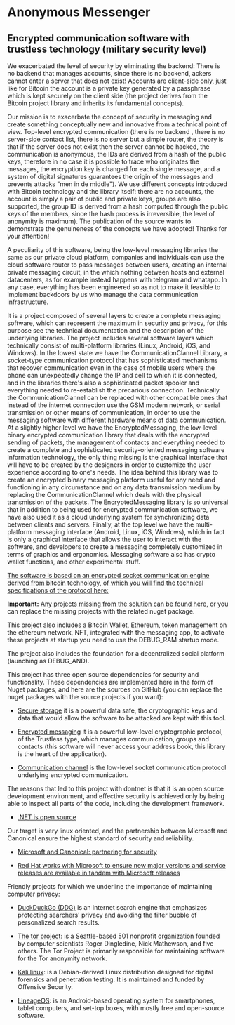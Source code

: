 # Anonymous Messenger
## Encrypted communication software with trustless technology (military security level)
We exacerbated the level of security by eliminating the backend: There is no backend that manages accounts, since there is no backend, ackers cannot enter a server that does not exist! Accounts are client-side only, just like for Bitcoin the account is a private key generated by a passphrase which is kept securely on the client side (the project derives from the Bitcoin project library and inherits its fundamental concepts).

Our mission is to exacerbate the concept of security in messaging and create something conceptually new and innovative from a technical point of view. Top-level encrypted communication (there is no backend , there is no server-side contact list, there is no server but a simple router, the theory is that if the server does not exist then the server cannot be hacked, the communication is anonymous, the IDs are derived from a hash of the public keys, therefore in no case it is possible to trace who originates the messages, the encryption key is changed for each single message, and a system of digital signatures guarantees the origin of the messages and prevents attacks "men in de middle"). We use different concepts introduced with Bitcoin technology and the library itself: there are no accounts, the account is simply a pair of public and private keys, groups are also supported, the group ID is derived from a hash computed through the public keys of the members, since the hash process is irreversible, the level of anonymity is maximum). The publication of the source wants to demonstrate the genuineness of the concepts we have adopted! Thanks for your attention!

A peculiarity of this software, being the low-level messaging libraries the same as our private cloud platform, companies and individuals can use the cloud software router to pass messages between users, creating an internal private messaging circuit, in the which nothing between hosts and external datacenters, as for example instead happens with telegram and whatapp. In any case, everything has been engineered so as not to make it feasible to implement backdoors by us who manage the data communication infrastructure.

It is a project composed of several layers to create a complete messaging software, which can represent the maximum in security and privacy, for this purpose see the technical documentation and the description of the underlying libraries.
The project includes several software layers which technically consist of multi-platform libraries (Linux, Android, iOS, and Windows).
In the lowest state we have the CommunicationClannel Library, a socket-type communication protocol that has sophisticated mechanisms that recover communication even in the case of mobile users where the phone can unexpectedly change the IP and cell to which it is connected, and in the libraries there's also a sophisticated packet spooler and everything needed to re-establish the precarious connection. Technically the CommunicationClannel can be replaced with other compatible ones that instead of the internet connection use the GSM modem network, or serial transmission or other means of communication, in order to use the messaging software with different hardware means of data communication.
At a slightly higher level we have the EncryptedMessaging, the low-level binary encrypted communication library that deals with the encrypted sending of packets, the management of contacts and everything needed to create a complete and sophisticated security-oriented messaging software information technology, the only thing missing is the graphical interface that will have to be created by the designers in order to customize the user experience according to one's needs. The idea behind this library was to create an encrypted binary messaging platform useful for any need and functioning in any circumstance and on any data transmission medium by replacing the CommunicationClannel which deals with the physical transmission of the packets. The EncryptedMessaging library is so universal that in addition to being used for encrypted communication software, we have also used it as a cloud underlying system for synchronizing data between clients and servers.
Finally, at the top level we have the multi-platform messaging interface (Android, Linux, iOS, Windows), which in fact is only a graphical interface that allows the user to interact with the software, and developers to create a messaging completely customized in terms of graphics and ergonomics.
Messaging software also has crypto wallet functions, and other experimental stuff.

[The software is based on an encrypted socket communication engine derived from bitcoin technology, of which you will find the technical specifications of the protocol here:](https://www.fuget.org/packages/SecureStorage/)

**Important:** [Any projects missing from the solution can be found here](https://github.com/Andrea-Bruno?tab=repositories), or you can replace the missing projects with the related nuget package.

This project also includes a Bitcoin Wallet, Ethereum, token management on the ethereum network, NFT, integrated with the messaging app, to activate these projects at startup you need to use the DEBUG_RAM startup mode.

The project also includes the foundation for a decentralized social platform (launching as DEBUG_AND).

This project has three open source dependencies for security and functionality. These dependencies are implemented here in the form of Nuget packages, and here are the sources on GitHub (you can replace the nuget packages with the source projects if you want):

* [Secure storage](https://github.com/Andrea-Bruno/SecureStorage) it is a powerful data safe, the cryptographic keys and data that would allow the software to be attacked are kept with this tool.

* [Encrypted messaging](https://github.com/Andrea-Bruno/EncryptedMessaging) it is a powerful low-level cryptographic protocol, of the Trustless type, which manages communication, groups and contacts (this software will never access your address book, this library is the heart of the application).

* [Communication channel](https://github.com/Andrea-Bruno/EncryptedMessaging/tree/master/CommunicationChannel) is the low-level socket communication protocol underlying encrypted communication.

The reasons that led to this project with dontnet is that it is an open source development environment, and effective security is achieved only by being able to inspect all parts of the code, including the development framework.
* [.NET is open source](https://dotnet.microsoft.com/en-us/platform/open-source)

Our target is very linux oriented, and the partnership between Microsoft and Canonical ensure the highest standard of security and reliability.

* [Microsoft and Canonical: partnering for security](https://ubuntu.com/blog/install-dotnet-on-ubuntu)

* [Red Hat works with Microsoft to ensure new major versions and service releases are available in tandem with Microsoft releases](https://developers.redhat.com/products/dotnet/overview)

Friendly projects for which we underline the importance of maintaining computer privacy:

* [DuckDuckGo (DDG)](https://duckduckgo.com/) is an internet search engine that emphasizes protecting searchers' privacy and avoiding the filter bubble of personalized search results.

* [The tor project](https://www.torproject.org/): is a Seattle-based 501 nonprofit organization founded by computer scientists Roger Dingledine, Nick Mathewson, and five others. The Tor Project is primarily responsible for maintaining software for the Tor anonymity network. 

* [Kali linux](https://www.kali.org/): is a Debian-derived Linux distribution designed for digital forensics and penetration testing. It is maintained and funded by Offensive Security.

* [LineageOS](https://lineageos.org/): is an Android-based operating system for smartphones, tablet computers, and set-top boxes, with mostly free and open-source software.
